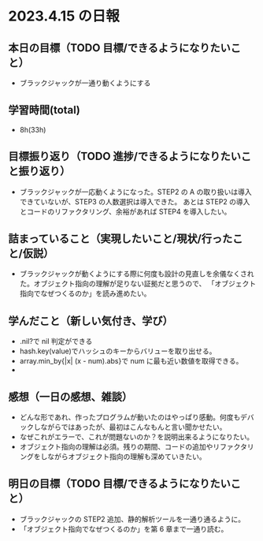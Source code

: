 # 2023.4.15 の日報

## 本日の目標（TODO 目標/できるようになりたいこと）

- ブラックジャックが一通り動くようにする

## 学習時間(total)

- 8h(33h)

## 目標振り返り（TODO 進捗/できるようになりたいこと振り返り）

- ブラックジャックが一応動くようになった。STEP2 の A の取り扱いは導入できていないが、STEP3 の人数選択は導入できた。
  あとは STEP2 の導入とコードのリファクタリング、余裕があれば STEP4 を導入したい。

## 詰まっていること（実現したいこと/現状/行ったこと/仮説）

- ブラックジャックが動くようにする際に何度も設計の見直しを余儀なくされた。オブジェクト指向の理解が足りない証拠だと思うので、
  「オブジェクト指向でなぜつくるのか」を読み進めたい。

## 学んだこと（新しい気付き、学び）

- .nil?で nil 判定ができる
- hash.key(value)でハッシュのキーからバリューを取り出せる。
- array.min_by{|x| (x - num).abs}で num に最も近い数値を取得できる。
-

## 感想（一日の感想、雑談）

- どんな形であれ、作ったプログラムが動いたのはやっぱり感動。何度もデバックしながらではあったが、最初はこんなもんと言い聞かせたい。
- なぜこれがエラーで、これが問題ないのか？を説明出来るようになりたい。
- オブジェクト指向の理解は必須。残りの期間、コードの追加やリファクタリングをしながらオブジェクト指向の理解も深めていきたい。

## 明日の目標（TODO 目標/できるようになりたいこと）

- ブラックジャックの STEP2 追加、静的解析ツールを一通り通るように。
- 「オブジェクト指向でなぜつくるのか」を第 6 章まで一通り読む。
